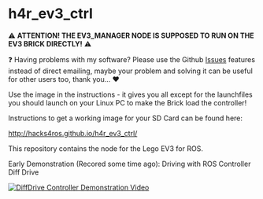 # h4r_ev3_ctrl

:warning: **ATTENTION! THE EV3_MANAGER NODE IS SUPPOSED TO RUN ON THE EV3 BRICK DIRECTLY!** :warning:

:question: Having problems with my software? Please use the Github [Issues](https://github.com/Hacks4ROS/h4r_ev3_ctrl/issues) features instead of direct emailing, maybe your problem and solving it can be useful for other users too, thank you... :heart:

Use the image in the instructions - it gives you all except for the launchfiles you should launch on your Linux PC to make the Brick load the controller!

Instructions to get a working image for your SD Card can be found here:

http://hacks4ros.github.io/h4r_ev3_ctrl/


This repository contains the node for the Lego EV3 for ROS.

Early Demonstration (Recored some time ago): Driving with ROS Controller Diff Drive


[![DiffDrive Controller Demonstration Video](http://img.youtube.com/vi/PqFPvFhTMqk/0.jpg)](http://www.youtube.com/watch?v=PqFPvFhTMqk) 



